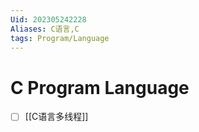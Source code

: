 ```yaml
---
Uid: 202305242228
Aliases: C语言,C
tags: Program/Language 
---
```

# C Program Language

- [ ] [[C语言多线程]]